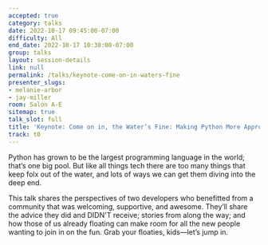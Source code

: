 ```yaml
---
accepted: true
category: talks
date: 2022-10-17 09:45:00-07:00
difficulty: All
end_date: 2022-10-17 10:30:00-07:00
group: talks
layout: session-details
link: null
permalink: /talks/keynote-come-on-in-waters-fine
presenter_slugs:
- melanie-arbor
- jay-miller
room: Salon A-E
sitemap: true
talk_slot: full
title: 'Keynote: Come on in, the Water’s Fine: Making Python More Approachable'
track: t0
---
```


Python has grown to be the largest programming language in the world; that’s one big pool. But like all things tech there are too many things that keep folx out of the water, and lots of ways we can get them diving into the deep end.

This talk shares the perspectives of two developers who benefitted from a community that was welcoming, supportive, and awesome. They’ll share the advice they did and DIDN'T receive; stories from along the way; and how those of us already floating can make room for all the new people wanting to join in on the fun. Grab your floaties, kids—let’s jump in.
